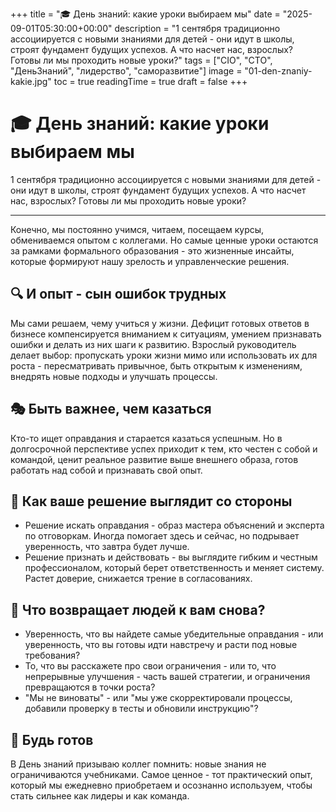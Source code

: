 +++
title = "🎓 День знаний: какие уроки выбираем мы"
date = "2025-09-01T05:30:00+00:00"
description = "1 сентября традиционно ассоциируется с новыми знаниями для детей - они идут в школы, строят фундамент будущих успехов. А что насчет нас, взрослых? Готовы ли мы проходить новые уроки?"
tags = ["CIO", "CTO", "ДеньЗнаний", "лидерство", "саморазвитие"]
image = "01-den-znaniy-kakie.jpg"
toc = true
readingTime = true
draft = false
+++

# 🎓 День знаний: какие уроки выбираем мы  
  
1 сентября традиционно ассоциируется с новыми знаниями для детей - они идут в школы, строят фундамент будущих успехов. А что насчет нас, взрослых? Готовы ли мы проходить новые уроки?  
  
---  
  
Конечно, мы постоянно учимся, читаем, посещаем курсы, обмениваемся опытом с коллегами. Но самые ценные уроки остаются за рамками формального образования - это жизненные инсайты, которые формируют нашу зрелость и управленческие решения.  
  
## 🔍 И опыт - сын ошибок трудных  
Мы сами решаем, чему учиться у жизни. Дефицит готовых ответов в бизнесе компенсируется вниманием к ситуациям, умением признавать ошибки и делать из них шаги к развитию. Взрослый руководитель делает выбор: пропускать уроки жизни мимо или использовать их для роста - пересматривать привычное, быть открытым к изменениям, внедрять новые подходы и улучшать процессы.  
  
## 🎭 Быть важнее, чем казаться  
Кто-то ищет оправдания и старается казаться успешным. Но в долгосрочной перспективе успех приходит к тем, кто честен с собой и командой, ценит реальное развитие выше внешнего образа, готов работать над собой и признавать свой опыт.  
  
## 👀 Как ваше решение выглядит со стороны  
* Решение искать оправдания - образ мастера объяснений и эксперта по отговоркам. Иногда помогает здесь и сейчас, но подрывает уверенность, что завтра будет лучше.  
* Решение признать и действовать - вы выглядите гибким и честным профессионалом, который берет ответственность и меняет систему. Растет доверие, снижается трение в согласованиях.  
  
## 🤝 Что возвращает людей к вам снова?  
* Уверенность, что вы найдете самые убедительные оправдания - или уверенность, что вы готовы идти навстречу и расти под новые требования?  
* То, что вы расскажете про свои ограничения - или то, что непрерывные улучшения - часть вашей стратегии, и ограничения превращаются в точки роста?  
* "Мы не виноваты" - или "мы уже скорректировали процессы, добавили проверку в тесты и обновили инструкцию"?  
  
## 📣 Будь готов  
В День знаний призываю коллег помнить: новые знания не ограничиваются учебниками. Самое ценное - тот практический опыт, который мы ежедневно приобретаем и осознанно используем, чтобы стать сильнее как лидеры и как команда.  
